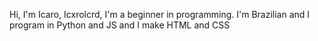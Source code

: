 Hi, I'm Icaro, Icxrolcrd, I'm a beginner in programming. I'm Brazilian and I program in Python and JS and I make HTML and CSS
